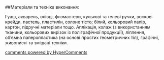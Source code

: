<div id="hypercomments_widget" class="js-hypercomments-widget invisible"></div>

##Матеріали та техніка виконання:

Гуаш, акварель, олівці, фломастери, кулькові та гелеві ручки, воскові крейди, пастель, пластилін, солоне тісто; білий, кольоровий папір, картон, підручні матеріали тощо. Аплікація, колаж (з використанням тканини, кольорових вирізок із поліграфічної продукції), ліплення, об’ємна паперопластика (на основі простих геометричних тіл), графічні, живописні та змішані техніки.


<div class="js-hypercomments-container">
    <a href="http://hypercomments.com" class="hc-link" title="comments widget">comments powered by HyperComments</a>
</div>